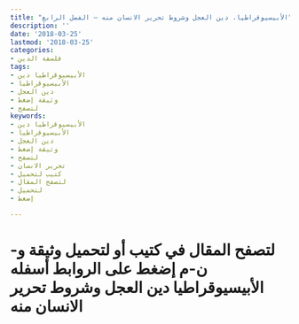```yaml
---
title: "الأبيسيوقراطيا، دين العجل وشروط تحرير الانسان منه – الفصل الرابع"
description: ''
date: '2018-03-25'
lastmod: '2018-03-25'
categories:
- فلسفة الدين
tags:
- الأبيسيوقراطيا دين
- الأبيسيوقراطيا
- دين العجل
- وثيقة إضغط
- لتصفح
keywords:
- الأبيسيوقراطيا دين
- الأبيسيوقراطيا
- دين العجل
- وثيقة إضغط
- لتصفح
- تحرير الانسان
- كتيب لتحميل
- لتصفح المقال
- لتحميل
- إضغط

---
```

# **لتصفح المقال في كتيب أو لتحميل وثيقة و-ن-م إضغط على الروابط أسفله** **الأبيسيوقراطيا دين العجل وشروط تحرير الانسان منه**

###